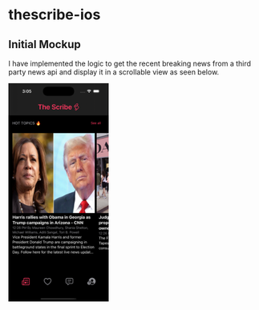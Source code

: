# thescribe-ios

## Initial Mockup

I have implemented the logic to get the recent breaking news from a third party news api and display it in a scrollable view as seen below.

<img src="Images/thescribe-mockup.png" alt="Alt Text" width="200"/>

